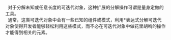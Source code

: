 &nbsp;&nbsp;对于分解未知或任意长度的可迭代对象，这种扩展的分解操作可谓是量身定做的工具。<br>
&nbsp;&nbsp;通常，这类可迭代对象中会有一些已知的组件或模式，利用\*表达式分解可迭代对象使得开发者能够轻松利用这些模式，而不必在可迭代对象中做花里胡哨的操作才能得到相关的元素。
